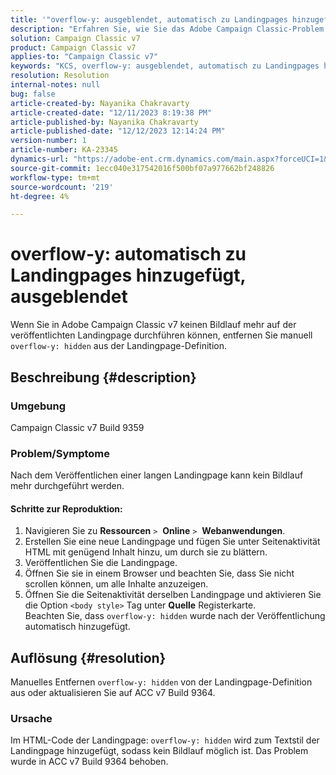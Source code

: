 ```yaml
---
title: '"overflow-y: ausgeblendet, automatisch zu Landingpages hinzugefügt'
description: "Erfahren Sie, wie Sie das Adobe Campaign Classic-Problem lösen können, bei dem Überlauf-y-Verborgene automatisch zu Landingpages hinzugefügt werden."
solution: Campaign Classic v7
product: Campaign Classic v7
applies-to: "Campaign Classic v7"
keywords: "KCS, overflow-y: ausgeblendet, automatisch zu Landingpages hinzugefügt, Adobe-Kampagne, ACC v7 Build 9359, Upgrade auf ACC v7 Build 9364, Campaign Classic"
resolution: Resolution
internal-notes: null
bug: false
article-created-by: Nayanika Chakravarty
article-created-date: "12/11/2023 8:19:38 PM"
article-published-by: Nayanika Chakravarty
article-published-date: "12/12/2023 12:14:24 PM"
version-number: 1
article-number: KA-23345
dynamics-url: "https://adobe-ent.crm.dynamics.com/main.aspx?forceUCI=1&pagetype=entityrecord&etn=knowledgearticle&id=3c1e4299-6298-ee11-be37-6045bd006c82"
source-git-commit: 1ecc040e317542016f500bf07a977662bf248826
workflow-type: tm+mt
source-wordcount: '219'
ht-degree: 4%

---
```


# overflow-y: automatisch zu Landingpages hinzugefügt, ausgeblendet


Wenn Sie in Adobe Campaign Classic v7 keinen Bildlauf mehr auf der veröffentlichten Landingpage durchführen können, entfernen Sie manuell `overflow-y: hidden` aus der Landingpage-Definition.

## Beschreibung {#description}


### <b>Umgebung</b>

Campaign Classic v7 Build 9359

### <b>Problem/Symptome</b>

Nach dem Veröffentlichen einer langen Landingpage kann kein Bildlauf mehr durchgeführt werden.

#### <b>Schritte zur Reproduktion:</b>

1. Navigieren Sie zu <b>Ressourcen</b> `>`  <b>Online</b> `>`  <b>Webanwendungen</b>.
2. Erstellen Sie eine neue Landingpage und fügen Sie unter Seitenaktivität HTML mit genügend Inhalt hinzu, um durch sie zu blättern.
3. Veröffentlichen Sie die Landingpage.
4. Öffnen Sie sie in einem Browser und beachten Sie, dass Sie nicht scrollen können, um alle Inhalte anzuzeigen.
5. Öffnen Sie die Seitenaktivität derselben Landingpage und aktivieren Sie die Option `<body style>` Tag unter <b>Quelle</b> Registerkarte.\
   Beachten Sie, dass `overflow-y: hidden` wurde nach der Veröffentlichung automatisch hinzugefügt.



## Auflösung {#resolution}


Manuelles Entfernen `overflow-y: hidden` von der Landingpage-Definition aus oder aktualisieren Sie auf ACC v7 Build 9364.

### <b>Ursache</b>

Im HTML-Code der Landingpage: `overflow-y: hidden` wird zum Textstil der Landingpage hinzugefügt, sodass kein Bildlauf möglich ist. Das Problem wurde in ACC v7 Build 9364 behoben.

